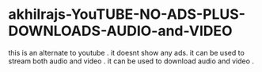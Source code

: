 # akhilrajs-YouTUBE-NO-ADS-PLUS-DOWNLOADS-AUDIO-and-VIDEO
this is an alternate to youtube . it doesnt show any ads. it can be used to stream both audio and video . it can be used to download audio and video .

